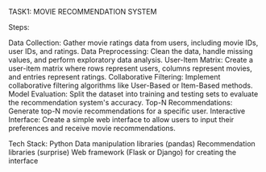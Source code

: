 

TASK1: MOVIE RECOMMENDATION SYSTEM

Steps:

Data Collection: Gather movie ratings data from users, including movie IDs, user IDs, and ratings.
Data Preprocessing: Clean the data, handle missing values, and perform exploratory data analysis.
User-Item Matrix: Create a user-item matrix where rows represent users, columns represent movies, and entries represent ratings.
Collaborative Filtering: Implement collaborative filtering algorithms like User-Based or Item-Based methods.
Model Evaluation: Split the dataset into training and testing sets to evaluate the recommendation system's accuracy.
Top-N Recommendations: Generate top-N movie recommendations for a specific user.
Interactive Interface: Create a simple web interface to allow users to input their preferences and receive movie recommendations.

Tech Stack:
Python
Data manipulation libraries (pandas)
Recommendation libraries (surprise)
Web framework (Flask or Django) for creating the interface

